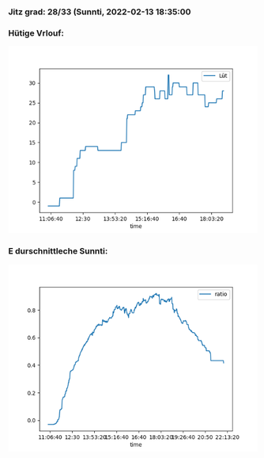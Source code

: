 ### Jitz grad: 28/33 (Sunnti, 2022-02-13 18:35:00

### Hütige Vrlouf:
![Graph](Today.png)

### E durschnittleche Sunnti:
![Graph](Sunnti.png)